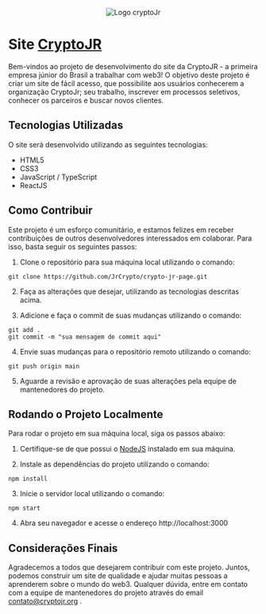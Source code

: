 <p align="center">
  <img src="https://encrypted-tbn0.gstatic.com/images?q=tbn:ANd9GcQaPzNigS0F0dhUXCWrgcOLEEj9eDGfq1WtE_IeW_NGgwBx4YFDYh_pKTttCXc6w5DvLAQ" alt="Logo cryptoJr">
</p>


# Site [CryptoJR](https://www.cryptojr.org/)


Bem-vindos ao projeto de desenvolvimento do site da CryptoJR - a primeira empresa júnior do Brasil a trabalhar com web3! O objetivo deste projeto é criar um site de fácil acesso, que possibilite aos usuários conhecerem a organização CryptoJr; seu trabalho, inscrever em processos seletivos, conhecer os parceiros e buscar novos clientes.

## Tecnologias Utilizadas

O site será desenvolvido utilizando as seguintes tecnologias:

- HTML5
- CSS3
- JavaScript / TypeScript
- ReactJS

## Como Contribuir

Este projeto é um esforço comunitário, e estamos felizes em receber contribuições de outros desenvolvedores interessados em colaborar. Para isso, basta seguir os seguintes passos:

1. Clone o repositório para sua máquina local utilizando o comando:

```
git clone https://github.com/JrCrypto/crypto-jr-page.git
```

2. Faça as alterações que desejar, utilizando as tecnologias descritas acima.

3. Adicione e faça o commit de suas mudanças utilizando o comando:

```
git add .
git commit -m "sua mensagem de commit aqui"
```

4. Envie suas mudanças para o repositório remoto utilizando o comando:

```
git push origin main
```

5. Aguarde a revisão e aprovação de suas alterações pela equipe de mantenedores do projeto.

## Rodando o Projeto Localmente

Para rodar o projeto em sua máquina local, siga os passos abaixo:

1. Certifique-se de que possui o [NodeJS](https://nodejs.org/) instalado em sua máquina.

2. Instale as dependências do projeto utilizando o comando:

```
npm install
```

3. Inicie o servidor local utilizando o comando:

```
npm start
```

4. Abra seu navegador e acesse o endereço http://localhost:3000

## Considerações Finais

Agradecemos a todos que desejarem contribuir com este projeto. Juntos, podemos construir um site de qualidade e ajudar muitas pessoas a aprenderem sobre o mundo do web3. Qualquer dúvida, entre em contato com a equipe de mantenedores do projeto através do email contato@cryptojr.org .